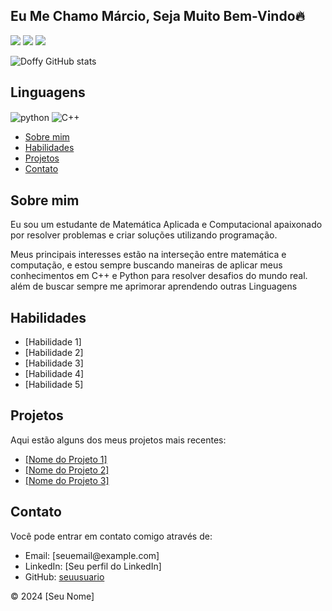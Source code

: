 ## Eu Me Chamo Márcio, Seja Muito Bem-Vindo🔥
<div>
  <a href="https://www.linkedin.com/in/m%C3%A1rcio-douglas-rocha-5414b41ba/" target="_blank"><img src="https://img.shields.io/badge/-LinkedIn-%230077B5?style=for-the-badge&logo=linkedin&logoColor=white" target="_blank"></a> 
   <a href="https://instagram.com/douglazz_rocha/" target="_blank"><img src="https://img.shields.io/badge/-Instagram-%23E4405F?style=for-the-badge&logo=instagram&logoColor=white" target="_blank"></a>
  <a href = "mailto:marciodouglasr33@gmail.com"><img src="https://img.shields.io/badge/-Gmail-%23333?style=for-the-badge&logo=gmail&logoColor=white" target="_blank"></a>
 
</div>

![Doffy GitHub stats](https://github-readme-stats.vercel.app/api?username=doffyrocha&show_icons=true&theme=dark&count_private=true)
## Linguagens  
<div style="display: inline_block">
  <img align="center" alt="python" src="https://img.shields.io/badge/Python-3776AB?style=for-the-badge&logo=python&logoColor=white" / 
<div style="display: inline_block">
  <img align="center" alt="C++" src="https://img.shields.io/badge/C%2B%2B-00599C?style=for-the-badge&logo=c%2B%2B&logoColor=white" / 
    <nav>
        <ul>
            <li><a href="#sobre">Sobre mim</a></li>
            <li><a href="#habilidades">Habilidades</a></li>
            <li><a href="#projetos">Projetos</a></li>
            <li><a href="#contato">Contato</a></li>
        </ul>
    </nav>
    <section id="sobre">
       <h2>Sobre mim</h2>
        <p>Eu sou um estudante de Matemática Aplicada e Computacional apaixonado por resolver problemas e criar soluções utilizando programação.</p>
        <p>Meus principais interesses estão na interseção entre matemática e computação, e estou sempre buscando maneiras de aplicar meus conhecimentos em C++ e Python para resolver desafios do mundo real. além de buscar sempre me aprimorar aprendendo outras Linguagens</p>
    </section>
    <section id="habilidades">
        <h2>Habilidades</h2>
        <ul>
            <li>[Habilidade 1]</li>
            <li>[Habilidade 2]</li>
            <li>[Habilidade 3]</li>
            <li>[Habilidade 4]</li>
            <li>[Habilidade 5]</li>
        </ul>
    </section>
    <section id="projetos">
        <h2>Projetos</h2>
        <p>Aqui estão alguns dos meus projetos mais recentes:</p>
        <ul>
            <li><a href="#">[Nome do Projeto 1]</a></li>
            <li><a href="#">[Nome do Projeto 2]</a></li>
            <li><a href="#">[Nome do Projeto 3]</a></li>
        </ul>
    </section>
    <section id="contato">
        <h2>Contato</h2>
        <p>Você pode entrar em contato comigo através de:</p>
        <ul>
            <li>Email: [seuemail@example.com]</li>
            <li>LinkedIn: [Seu perfil do LinkedIn]</li>
            <li>GitHub: <a href="https://github.com/seuusuario">seuusuario</a></li>
        </ul>
    </section>
    <footer>
        <p>© 2024 [Seu Nome]</p>
    </footer>
</body>
</html>

